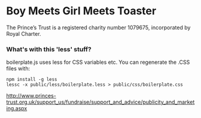 # Boy Meets Girl Meets Toaster

The Prince’s Trust is a registered charity number 1079675, incorporated by Royal Charter.

### What's with this 'less' stuff?

boilerplate.js uses less for CSS variables etc. You can regenerate the .CSS files with:
    
    npm install -g less
    lessc -x public/less/boilerplate.less > public/css/boilerplate.css 
http://www.princes-trust.org.uk/support_us/fundraise/support_and_advice/publicity_and_marketing.aspx